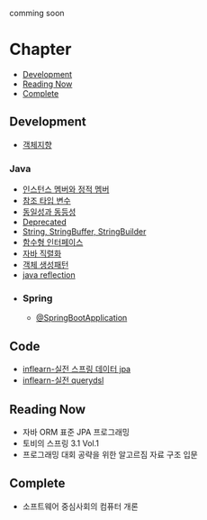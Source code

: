 
comming soon

# Chapter

- [Development](#Development)
- [Reading Now](#Reading-Now)
- [Complete](#Complete)

## Development

- [객체지향](https://github.com/glay415/backend-database/blob/main/theory/development/%EA%B0%9D%EC%B2%B4%EC%A7%80%ED%96%A5.md)
### Java
- [인스턴스 멤버와 정적 멤버](https://github.com/glay415/backend-database/blob/main/theory/development/java/%EC%9D%B8%EC%8A%A4%ED%84%B4%ED%8A%B8%20%EB%A9%A4%EB%B2%84%2C%20%EC%A0%95%EC%A0%81%20%EB%A9%A4%EB%B2%84.md)
- [참조 타입 변수](https://github.com/glay415/backend-database/blob/main/theory/development/java/Reference%20Variable.md)
- [동일성과 동등성](https://github.com/glay415/backend-database/blob/main/theory/development/java/%EB%8F%99%EC%9D%BC%EC%84%B1%EA%B3%BC%20%EB%8F%99%EB%93%B1%EC%84%B1.md)
- [Deprecated](https://github.com/glay415/backend-database/blob/main/theory/development/java/Deprecated.md)
- [String, StringBuffer, StringBuilder](https://github.com/glay415/backend-database/blob/main/theory/development/java/String%2C%20StringBuffer%2C%20StringBuilder.md)
- [함수형 인터페이스](https://github.com/glay415/backend-database/blob/main/theory/development/java/%ED%95%A8%EC%88%98%ED%98%95%20%EC%9D%B8%ED%84%B0%ED%8E%98%EC%9D%B4%EC%8A%A4.md)
- [자바 직렬화](https://github.com/glay415/backend-database/blob/main/theory/development/java/%EC%9E%90%EB%B0%94%20%EC%A7%81%EB%A0%AC%ED%99%94.md)
- [객체 생성패턴](https://github.com/glay415/backend-database/blob/main/theory/development/java/%EA%B0%9D%EC%B2%B4%20%EC%83%9D%EC%84%B1%20%ED%8C%A8%ED%84%B4.md)
- [java reflection](https://github.com/glay415/backend-database/blob/main/theory/development/java/Java%20Reflection.md)
- ### Spring
  - [@SpringBootApplication](https://github.com/glay415/backend-database/blob/main/theory/development/java/spring/%40SpringBootApplication.md)
## Code
- [inflearn-실전 스프링 데이터 jpa](https://github.com/glay415/backend-database/tree/main/code/springboot/data-jpa)
- [inflearn-실전 querydsl](https://github.com/glay415/backend-database/tree/main/code/springboot/querydsl)
## Reading Now
- 자바 ORM 표준 JPA 프로그래밍
- 토비의 스프링 3.1 Vol.1
- 프로그래밍 대회 공략을 위한 알고르짐 자료 구조 입문
## Complete
- 소프트웨어 중심사회의 컴퓨터 개론
